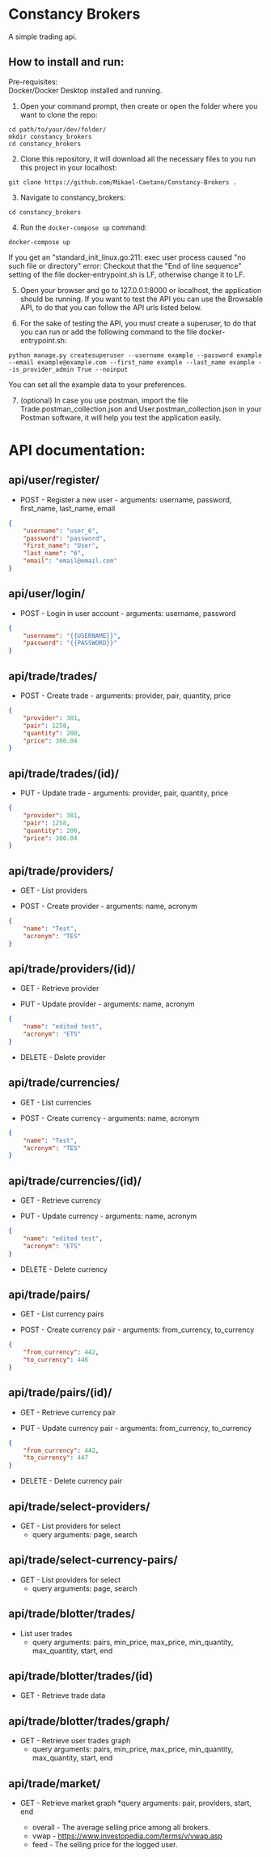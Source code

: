# Constancy Brokers
A simple trading api.

## How to install and run:  
Pre-requisites:  
  Docker/Docker Desktop installed and running.  
  
1. Open your command prompt, then create or open the folder where you want to clone the repo:
```
cd path/to/your/dev/folder/
mkdir constancy_brokers
cd constancy_brokers
```
2. Clone this repository, it will download all the necessary files to you run this project in your localhost:
```
git clone https://github.com/Mikael-Caetano/Constancy-Brokers .
```

3. Navigate to constancy_brokers:
```
cd constancy_brokers
```

4. Run the `docker-compose up` command:
```
docker-compose up
```
If you get an "standard_init_linux.go:211: exec user process caused "no such file or directory" error:
Checkout that the "End of line sequence" setting of the file docker-entrypoint.sh is LF, otherwise change it to LF.

5. Open your browser and go to 127.0.0.1:8000 or localhost, the application should be running. If you want to test the API you can use the Browsable API, to do that you can follow the API urls listed below.

6. For the sake of testing the API, you must create a superuser, to do that you can run or add the following command to the file docker-entrypoint.sh:
```
python manage.py createsuperuser --username example --password example --email example@example.com --first_name example --last_name example --is_provider_admin True --noinput
```
You can set all the example data to your preferences.

7. (optional) In case you use postman, import the file Trade.postman_collection.json and User.postman_collection.json in your Postman software, it will help you test the application easily.


# API documentation:
## api/user/register/
* POST - Register a new user - arguments: username, password, first_name, last_name, email
```json
{
    "username": "user_6",
    "password": "password",
    "first_name": "User",
    "last_name": "6",
    "email": "email@email.com"
}
```

## api/user/login/
* POST - Login in user account - arguments: username, password
```json
{
    "username": "{{USERNAME}}",
    "password": "{{PASSWORD}}"
}
```

## api/trade/trades/
* POST - Create trade - arguments: provider, pair, quantity, price
```json
{
    "provider": 381,
    "pair": 1258,
    "quantity": 200,
    "price": 300.04
}
```

## api/trade/trades/(id)/
* PUT - Update trade - arguments: provider, pair, quantity, price
```json
{
    "provider": 381,
    "pair": 1258,
    "quantity": 200,
    "price": 300.04
}
```

## api/trade/providers/
* GET - List providers

* POST - Create provider - arguments: name, acronym
```json
{
    "name": "Test",
    "acronym": "TES"
}
```

## api/trade/providers/(id)/
* GET - Retrieve provider

* PUT - Update provider - arguments: name, acronym
```json
{
    "name": "edited test",
    "acronym": "ETS"
}
```

* DELETE - Delete provider

## api/trade/currencies/
* GET - List currencies

* POST - Create currency - arguments: name, acronym
```json
{
    "name": "Test",
    "acronym": "TES"
}
```

## api/trade/currencies/(id)/
* GET - Retrieve currency

* PUT - Update currency - arguments: name, acronym
```json
{
    "name": "edited test",
    "acronym": "ETS"
}
```

* DELETE - Delete currency

## api/trade/pairs/
* GET - List currency pairs

* POST - Create currency pair - arguments: from_currency, to_currency
```json
{
    "from_currency": 442,
    "to_currency": 446
}
```

## api/trade/pairs/(id)/
* GET - Retrieve currency pair

* PUT - Update currency pair - arguments: from_currency, to_currency
```json
{
    "from_currency": 442,
    "to_currency": 447
}
```

* DELETE - Delete currency pair

## api/trade/select-providers/
* GET - List providers for select
    * query arguments: page, search

## api/trade/select-currency-pairs/
* GET - List providers for select
    * query arguments: page, search

## api/trade/blotter/trades/
* List user trades
    * query arguments: pairs, min_price, max_price, min_quantity, max_quantity, start, end

## api/trade/blotter/trades/(id)
* GET - Retrieve trade data

## api/trade/blotter/trades/graph/
* GET - Retrieve user trades graph
    * query arguments: pairs, min_price, max_price, min_quantity, max_quantity, start, end

## api/trade/market/
* GET - Retrieve market graph
    *query arguments: pair, providers, start, end
    
    * overall - The average selling price among all brokers.
    * vwap - https://www.investopedia.com/terms/v/vwap.asp
    * feed - The selling price for the logged user.